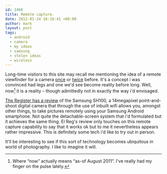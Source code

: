 ```yaml
---
id: 1466
title: Remote capture.
date: 2012-01-24 16:16:41 +00:00
author: mark
layout: post
tags:
  - android
  - camera
  - my ideas
  - samsung
  - stolen ideas
  - wireless
---
```

Long-time visitors to this site may recall me mentioning the idea of a remote viewfinder for a camera [once](http://www.sallonoroff.co.uk/blog/2009/08/secondary-display-on-a-camera/) or [twice](http://www.sallonoroff.co.uk/blog/2011/06/the-wireless-viewfinder/) before. It's a concept i was convinced had legs and one we'd see become reality before long. Well, now[^fn-timing] it is a reality &#8211; though admittedly not in exactly the way i'd envisaged.

[The Register has a review](http://www.reghardware.com/2011/08/26/review_samsung_sh100_compact_camera/) of the Samsung SH100, a 14megapixel point-and-shoot digital camera that through the use of inbuilt wifi allows you, amongst other things, to take pictures remotely using your Samsung Android smartphone. Not quite the detachable-screen system that i'd formulated but it achieves the same thing. El Reg's review only touches on this remote capture capability to say that it works ok but to me it nevertheless appears rather impressive. This is definitely some tech i'd like to try out in person.

It'll be interesting to see if this sort of technology becomes ubiquitous in world of photography. I like to imagine it will.

[^fn-timing]: Where &#8220;now&#8221; actually means &#8220;as-of August 2011&#8221;. I've really had my finger on the pulse lately.
